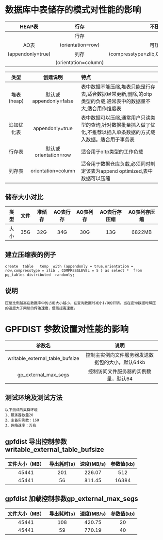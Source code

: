 # 数据库中表储存的模式对性能的影响

| HEAP表 | 行存 | 不压缩 |
|:----:|:----:|:----:|
| | 行存 | |
| AO表 | (orientation=row) | 可压缩 |
| (appendonly=true) | 列存 | (compresstype=zlib,COMPRESSLEVEL=5) |
| | (orientation=column) | |


| 类型 | 创建说明 | 特点 |
|:----:|:----:|:----|
| 堆表(heap) | 默认或appendonly=false | 表中数据不能压缩,堆表只能是行存表,适合数据经常更新,删除,的oltp类型的负载,通常表中的数据量不大,适合用作维度表 |
| 追加优化表 | appendonly=true | 表中数据可以压缩,通常用户只读类型的查询,针对数据批量插入做了优化,不推荐以插入单条数据的方式载入数据。适合用于事务表 |
| 行存表 | 默认或orientation=row | 适合用于oltp类型的工作负载 |
| 列存表 | orientation=column | 适合用于数据仓库负载,必须同时制定该表为append optimized,表中数据可以压缩 |


## 储存大小对比

| 类型 | 文件 | 堆储存 | AO表行存 | AO表列存 | AO表行存压缩 | AO表列存压缩 |
|:----:|:----:|:----:|:----:|:----:|:----:|:----:|
| 大小 | 35G | 32G | 34G | 30G | 13G | 6822MB |


## 建立压缩表的例子
	create  table   temp  with (appendonly = true,orientation = row,compresstype = zlib , COMPRESSLEVEL = 5 ) as select *  from pg_tables distributed  randomly;
	
## 说明
	压缩比例越高在数据库中的占用大小越小，在查询数据时减小I/O的开销。当在查询数据时解压的速度大于网络的传输速度，便能提高速度。
	
# GPFDIST 参数设置对性能的影响

| 参数名 | 说明 |
|:----:|:----:|
| writable_external_table_bufsize | 控制主实例向文件服务器发送数据包的大小，默认64kb |
| gp_external_max_segs | 控制访问文件服务器的实例数量，默认64 |

## 测试环境及测试方法
	以下测试的集群环境
	1、服务器数量20
	2、主备实例数：160
	3、网络速率：万兆

## gpfdist 导出控制参数writable_external_table_bufsize

| 文件大小（MB） | 导出耗时(s) | 速度(MB/s) | 参数值(kb) |
|:----:|:----:|:----:|:----:|
| 45441 | 201 | 226.07 | 512 |
| 45441 | 56 | 811.45 | 16384 |


## gpfdist 加载控制参数gp_external_max_segs

| 文件大小（MB） | 导出耗时(s) | 速度(MB/s) | 参数值(kb) |
|:----:|:----:|:----:|:----:|
| 45441 | 108 | 420.75 | 20 |
| 45441 | 59 | 770.19 | 40 |
 